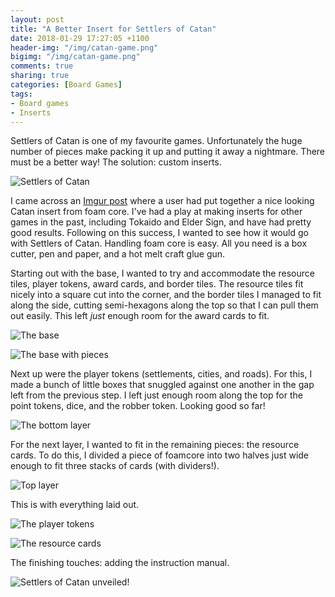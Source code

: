 ```yaml
---
layout: post
title: "A Better Insert for Settlers of Catan"
date: 2018-01-29 17:27:05 +1100
header-img: "/img/catan-game.png"
bigimg: "/img/catan-game.png"
comments: true
sharing: true
categories: [Board Games]
tags:
- Board games
- Inserts
---
```

Settlers of Catan is one of my favourite games. Unfortunately the huge number
of pieces make packing it up and putting it away a nightmare. There must be a
better way! The solution: custom inserts.

![Settlers of Catan](https://i.imgur.com/fWX9HRD.jpg)

I came across an [Imgur post](https://imgur.com/a/AJB0s) where a user had put
together a nice looking Catan insert from foam core. I've had a play at making
inserts for other games in the past, including Tokaido and Elder Sign, and have
had pretty good results. Following on this success, I wanted to see how it
would go with Settlers of Catan. Handling foam core is easy. All you need is a
box cutter, pen and paper, and a hot melt craft glue gun.

Starting out with the base, I wanted to try and accommodate the resource tiles,
player tokens, award cards, and border tiles. The resource tiles fit nicely
into a square cut into the corner, and the border tiles I managed to fit along
the side, cutting semi-hexagons along the top so that I can pull them out
easily. This left *just* enough room for the award cards to fit.

![The base](https://i.imgur.com/aEPpSiS.jpg)

![The base with pieces](https://i.imgur.com/wlKOz5H.jpg)

Next up were the player tokens (settlements, cities, and roads). For this, I
made a bunch of little boxes that snuggled against one another in the gap left
from the previous step. I left just enough room along the top for the point
tokens, dice, and the robber token. Looking good so far!

![The bottom layer](https://i.imgur.com/qtGXBXG.jpg)

For the next layer, I wanted to fit in the remaining pieces: the resource
cards. To do this, I divided a piece of foamcore into two halves just wide
enough to fit three stacks of cards (with dividers!).

![Top layer](https://i.imgur.com/cYwO9xY.jpg)

This is with everything laid out.

![The player tokens](https://i.imgur.com/SYfMyfV.jpg)

![The resource cards](https://i.imgur.com/RyGAs83.jpg)

The finishing touches: adding the instruction manual.

![Settlers of Catan unveiled!](https://i.imgur.com/yN1a3ik.jpg)
